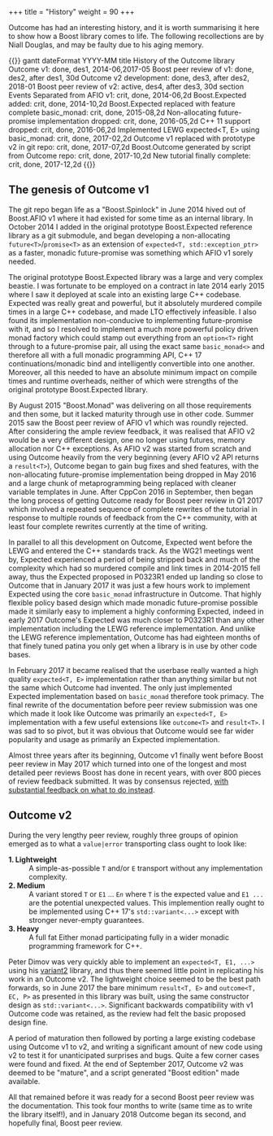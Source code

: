 +++
title = "History"
weight = 90
+++

Outcome has had an interesting history, and it is worth summarising it here to show how a
Boost library comes to life. The following recollections are by Niall Douglas, and may be
faulty due to his aging memory.

{{<mermaid>}}
gantt
  dateFormat YYYY-MM
  title History of the Outcome library
  Outcome v1: done, des1, 2014-06,2017-05
  Boost peer review of v1: done, des2, after des1, 30d
  Outcome v2 development: done, des3, after des2, 2018-01
  Boost peer review of v2: active, des4, after des3, 30d
  section Events
  Separated from AFIO v1: crit, done, 2014-06,2d
  Boost.Expected added: crit, done, 2014-10,2d
  Boost.Expected replaced with feature complete basic_monad: crit, done, 2015-08,2d
  Non-allocating future-promise implementation dropped: crit, done, 2016-05,2d
  C++ 11 support dropped: crit, done, 2016-06,2d
  Implemented LEWG expected&lt;T, E&gt; using basic_monad: crit, done, 2017-02,2d
  Outcome v1 replaced with prototype v2 in git repo: crit, done, 2017-07,2d
  Boost.Outcome generated by script from Outcome repo: crit, done, 2017-10,2d
  New tutorial finally complete: crit, done, 2017-12,2d
{{</mermaid>}}

## The genesis of Outcome v1

The git repo began life as a "Boost.Spinlock" in June 2014 hived out of Boost.AFIO v1 where it had existed
for some time as an internal library. In October 2014 I added in the original prototype
Boost.Expected reference library as a git submodule, and began developing a non-allocating
`future<T>`/`promise<T>` as an extension of `expected<T, std::exception_ptr>` as a faster,
monadic future-promise was something which AFIO v1 sorely needed.

The original prototype Boost.Expected library was a large and very complex beastie.
I was fortunate to be employed on a contract in late 2014 early 2015 where I saw it deployed at
scale into an existing large C++ codebase. Expected was really great and powerful, but it absolutely
murdered compile times in a large C++ codebase, and made LTO effectively infeasible.
I also found its implementation non-conducive to implementing
future-promise with it, and so I resolved to implement a much more powerful policy driven
monad factory which could stamp out everything from an `option<T>` right through to a
future-promise pair, all using the exact same `basic_monad<>` and therefore all with a full
monadic programming API, C++ 17 continuations/monadic bind and intelligently convertible into one another.
Moreover, all this needed to have an absolute minimum impact on compile times and runtime
overheads, neither of which were strengths of the original prototype Boost.Expected library.

By August 2015 "Boost.Monad" was delivering on all those requirements and then some, but it lacked
maturity through use in other code. Summer 2015 saw the Boost peer review of AFIO v1 which
was roundly rejected. After considering the ample review feedback, it was realised that
AFIO v2 would be a very different design, one no longer using futures, memory allocation
nor C++ exceptions. As AFIO v2 was started from scratch and using Outcome heavily from the
very beginning (every AFIO v2 API returns a `result<T>`), Outcome began to gain bug fixes and
shed features, with the non-allocating future-promise implementation being dropped in May
2016 and a large chunk of metaprogramming being replaced with cleaner variable templates
in June. After CppCon 2016 in September, then began the long process of getting Outcome
ready for Boost peer review in Q1 2017 which involved a repeated sequence of complete rewrites
of the tutorial in response to multiple rounds of feedback from the C++ community, with
at least four complete rewrites currently at the time of writing.

In parallel to all this development on Outcome, Expected went before the LEWG and entered
the C++ standards track. As the WG21 meetings went by, Expected experienced a period
of being stripped back and much of the complexity which had so murdered compile and
link times in 2014-2015 fell away, thus the Expected proposed in P0323R1 ended up landing
so close to Outcome that in January 2017 it was just a few hours work to implement
Expected using the core `basic_monad` infrastructure in Outcome. That highly flexible
policy based design which made monadic future-promise possible made it similarly easy
to implement a highly conforming Expected, indeed in early 2017 Outcome's Expected was much
closer to P0323R1 than any other implementation including the LEWG reference implementation.
And unlike the LEWG reference implementation, Outcome has had eighteen months of that
finely tuned patina you only get when a library is in use by other code bases.

In February 2017 it became realised that the userbase really wanted a high quality `expected<T, E>`
implementation rather than anything similar but not the same which Outcome had invented.
The only just implemented Expected implementation based on `basic_monad` therefore took
primacy. The final rewrite of the documentation before peer review submission was one
which made it look like Outcome was primarily an `expected<T, E>` implementation with a
few useful extensions like `outcome<T>` and `result<T>`. I was sad to so pivot, but it
was obvious that Outcome would see far wider popularity and usage as primarily an Expected
implementation.

Almost three years after its beginning, Outcome v1 finally went before Boost peer review
in May 2017 which turned into one of the longest and most detailed peer reviews Boost has
done in recent years, with over 800 pieces of review feedback submitted. It was by consensus
rejected, [with substantial feedback on what to do instead](https://lists.boost.org/boost-announce/2017/06/0510.php).

## Outcome v2

During the very lengthy peer review, roughly three groups of opinion emerged as to what
a `value|error` transporting class ought to look like:

<dl>
<dt><b>1. Lightweight</b></dt>
<dd>A simple-as-possible <code>T</code> and/or <code>E</code> transport without any
implementation complexity.</dd>
<dt><b>2. Medium</b></dt>
<dd>A variant stored <code>T</code> or <code>E1</code> ... <code>E<i>n</i></code>
where <code>T</code> is the expected value and <code>E1 ...</code>
are the potential unexpected values. This implemention really ought to be implemented
using C++ 17's <code>std::variant<...></code> except with stronger never-empty guarantees.
</dd>
<dt><b>3. Heavy</b></dt>
<dd>A full fat Either monad participating fully in a wider monadic programming framework for C++.</dd>
</dl>

Peter Dimov was very quickly able to implement an `expected<T, E1, ...>` using his
[variant2](https://github.com/pdimov/variant2) library, and thus there seemed little
point in replicating his work in an Outcome v2. The lightweight choice seemed to be the
best path forwards, so in June 2017 the bare minimum `result<T, E>` and `outcome<T, EC, P>`
as presented in this library was built, using the same constructor design as `std::variant<...>`.
Significant backwards compatibility with v1 Outcome code was retained, as the review
had felt the basic proposed design fine.

A period of maturation then followed by porting a large existing codebase using Outcome v1
to v2, and writing a significant amount of new code using v2 to test it for unanticipated
surprises and bugs. Quite a few corner cases were found and fixed. At the end of September
2017, Outcome v2 was deemed to be "mature", and a script generated "Boost edition" made
available.

All that remained before it was ready for a second Boost peer review was the
documentation. This took four months to write (same time as to write the library itself!),
and in January 2018 Outcome began its second, and hopefully final, Boost peer review.

